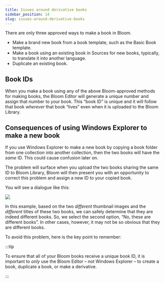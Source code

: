 ```yaml
---
title: Issues around derivative books
sidebar_position: 14
slug: issues-around-derivative-books
---
```




There are only three approved ways to make a book in Bloom. 

- Make a brand new book from a book template, such as the Basic Book template.
- Make a book using an existing book in Sources for new books, typically, to translate it into another language.
- Duplicate an existing book.

## Book IDs


When you make a book using any of the above Bloom-approved methods for making books, the Bloom Editor will generate a unique number and assign that number to your book. This “book ID” is unique and it will follow that book _wherever_ that book “lives” even when it is uploaded to the Bloom Library.


## Consequences of using Windows Explorer to make a new book


If you use Windows Explorer to make a new book by copying a book folder from one collection into another collection, then the two books will have the _same_ ID. This could cause confusion later on.


The problem will surface when you upload the two books sharing the same ID to Bloom Library, Bloom will then present you with an opportunity to correct this problem and assign a new ID to your copied book. 


You will see a dialogue like this:


![](/notion_imgs/1104955153.png)


In this example, based on the two _different_ thumbnail images and the _different_ titles of these two books, we can safely determine that they are indeed different books. So, we select the second option, “No, these are different books”. In other cases, however, it may not be so obvious that they are different books. 


To avoid this problem, here is the key point to remember:


:::tip

To ensure that all of your Bloom books receive a unique book ID, it is important to _only_ use the Bloom Editor – not Windows Explorer – to create a book, duplicate a book, or make a derivative.

:::


